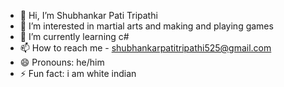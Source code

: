 - 👋 Hi, I’m Shubhankar Pati Tripathi
- 👀 I’m interested in martial arts and making and playing games
- 🌱 I’m currently learning c#
- 📫 How to reach me - shubhankarpatitripathi525@gmail.com
- 😄 Pronouns: he/him
- ⚡ Fun fact: i am white indian

<!---
Shubhankar525/Shubhankar525 is a ✨ special ✨ repository because its `README.md` (this file) appears on your GitHub profile.
You can click the Preview link to take a look at your changes.
--->
